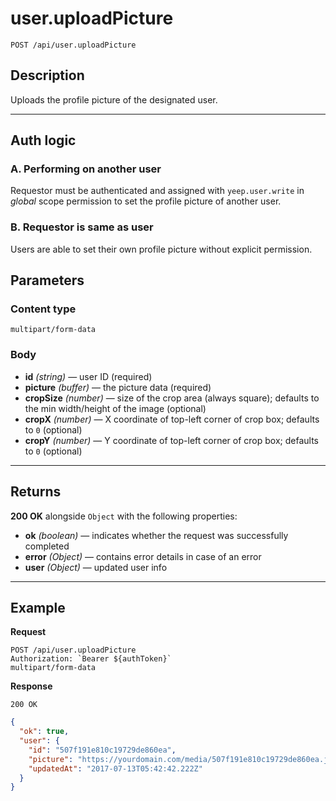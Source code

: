 # user.uploadPicture

`POST /api/user.uploadPicture`

## Description

Uploads the profile picture of the designated user.

***

## Auth logic

### A. Performing on another user

Requestor must be authenticated and assigned with `yeep.user.write` in _global_ scope permission to set the profile picture of another user.

### B. Requestor is same as user

Users are able to set their own profile picture without explicit permission.

## Parameters

### Content type

`multipart/form-data`

### Body

- **id** _(string)_ — user ID (required)
- **picture** _(buffer)_ — the picture data (required)
- **cropSize** _(number)_ — size of the crop area (always square); defaults to the min width/height of the image (optional)
- **cropX** _(number)_ — X coordinate of top-left corner of crop box; defaults to `0` (optional)
- **cropY** _(number)_ — Y coordinate of top-left corner of crop box; defaults to `0` (optional)

***

## Returns

**200 OK** alongside `Object` with the following properties:

- **ok** _(boolean)_ — indicates whether the request was successfully completed
- **error** _(Object)_ — contains error details in case of an error
- **user** _(Object)_ — updated user info

***

## Example

**Request**

```
POST /api/user.uploadPicture
Authorization: `Bearer ${authToken}`
multipart/form-data
```

**Response**

`200 OK`

``` json
{
  "ok": true,
  "user": {
    "id": "507f191e810c19729de860ea",
    "picture": "https://yourdomain.com/media/507f191e810c19729de860ea.jpeg",
    "updatedAt": "2017-07-13T05:42:42.222Z"
  }
}
```
